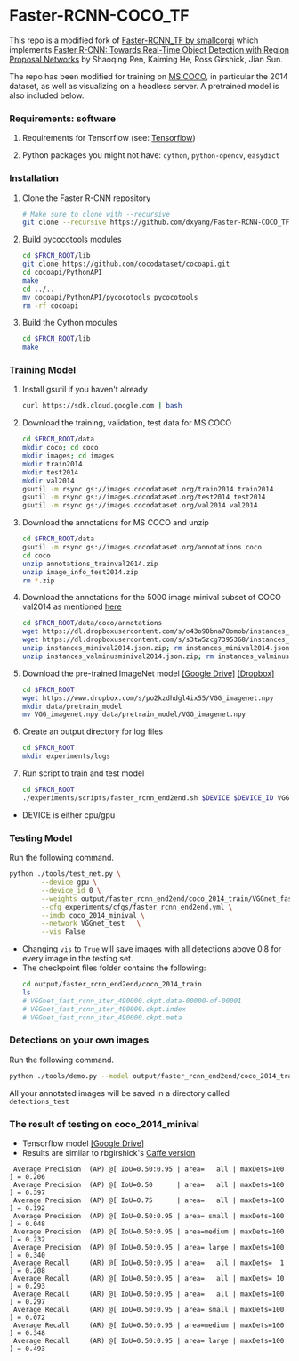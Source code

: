# Faster-RCNN-COCO_TF

This repo is a modified fork of [Faster-RCNN_TF by smallcorgi](https://github.com/smallcorgi/Faster-RCNN_TF) which implements [Faster R-CNN: Towards Real-Time Object Detection with Region Proposal Networks](http://arxiv.org/pdf/1506.01497v3.pdf) by Shaoqing Ren, Kaiming He, Ross Girshick, Jian Sun.

The repo has been modified for training on [MS COCO](http://cocodataset.org/#home), in particular the 2014 dataset, as well as visualizing on a headless server. A pretrained model is also included below. 

### Requirements: software

1. Requirements for Tensorflow (see: [Tensorflow](https://www.tensorflow.org/))

2. Python packages you might not have: `cython`, `python-opencv`, `easydict`

### Installation

1. Clone the Faster R-CNN repository
	```bash
	# Make sure to clone with --recursive
	git clone --recursive https://github.com/dxyang/Faster-RCNN-COCO_TF.git
	```

2. Build pycocotools modules
	```bash
	cd $FRCN_ROOT/lib
	git clone https://github.com/cocodataset/cocoapi.git
	cd cocoapi/PythonAPI
	make
	cd ../..
	mv cocoapi/PythonAPI/pycocotools pycocotools
	rm -rf cocoapi
	```

3. Build the Cython modules
	```bash
	cd $FRCN_ROOT/lib
	make
	```


### Training Model
1. Install gsutil if you haven't already
	```bash
	curl https://sdk.cloud.google.com | bash
	```

2. Download the training, validation, test data for MS COCO
	```bash
	cd $FRCN_ROOT/data
	mkdir coco; cd coco
	mkdir images; cd images
	mkdir train2014
	mkdir test2014
	mkdir val2014
	gsutil -m rsync gs://images.cocodataset.org/train2014 train2014
	gsutil -m rsync gs://images.cocodataset.org/test2014 test2014
	gsutil -m rsync gs://images.cocodataset.org/val2014 val2014
	```

3. Download the annotations for MS COCO and unzip
	```bash
	cd $FRCN_ROOT/data
	gsutil -m rsync gs://images.cocodataset.org/annotations coco
	cd coco
	unzip annotations_trainval2014.zip
	unzip image_info_test2014.zip
	rm *.zip
	```

4. Download the annotations for the 5000 image minival subset of COCO val2014 as mentioned [here](https://github.com/rbgirshick/py-faster-rcnn/tree/master/data)
	```bash
	cd $FRCN_ROOT/data/coco/annotations
	wget https://dl.dropboxusercontent.com/s/o43o90bna78omob/instances_minival2014.json.zip
	wget https://dl.dropboxusercontent.com/s/s3tw5zcg7395368/instances_valminusminival2014.json.zip
	unzip instances_minival2014.json.zip; rm instances_minival2014.json.zip
	unzip instances_valminusminival2014.json.zip; rm instances_valminusminival2014.json.zip
	```

5. Download the pre-trained ImageNet model [[Google Drive]](https://drive.google.com/open?id=0ByuDEGFYmWsbNVF5eExySUtMZmM) [[Dropbox]](https://www.dropbox.com/s/po2kzdhdgl4ix55/VGG_imagenet.npy?dl=0)
	```bash
	cd $FRCN_ROOT
	wget https://www.dropbox.com/s/po2kzdhdgl4ix55/VGG_imagenet.npy
	mkdir data/pretrain_model
	mv VGG_imagenet.npy data/pretrain_model/VGG_imagenet.npy
	```

6. Create an output directory for log files
	```bash
	cd $FRCN_ROOT
	mkdir experiments/logs
	```

7. Run script to train and test model
	```bash
	cd $FRCN_ROOT
	./experiments/scripts/faster_rcnn_end2end.sh $DEVICE $DEVICE_ID VGG16 coco
	```
  - DEVICE is either cpu/gpu

### Testing Model
Run the following command.

```bash
python ./tools/test_net.py \
		--device gpu \
		--device_id 0 \
		--weights output/faster_rcnn_end2end/coco_2014_train/VGGnet_fast_rcnn_iter_490000.ckpt \
		--cfg experiments/cfgs/faster_rcnn_end2end.yml \
		--imdb coco_2014_minival \
		--network VGGnet_test	\
		--vis False
```

- Changing ```vis``` to ```True``` will save images with all detections above 0.8 for every image in the testing set.
- The checkpoint files folder contains the following:
	```bash
	cd output/faster_rcnn_end2end/coco_2014_train
	ls
	# VGGnet_fast_rcnn_iter_490000.ckpt.data-00000-of-00001
	# VGGnet_fast_rcnn_iter_490000.ckpt.index
	# VGGnet_fast_rcnn_iter_490000.ckpt.meta
	```

### Detections on your own images
Run the following command.

```bash
python ./tools/demo.py --model output/faster_rcnn_end2end/coco_2014_train/VGGnet_fast_rcnn_iter_490000.ckpt --img-path path_to_img_folder
```

All your annotated images will be saved in a directory called ```detections_test```

### The result of testing on coco_2014_minival 
- Tensorflow model [[Google Drive]](https://drive.google.com/file/d/0Bw0qMqgwZcafZlRqRDYxSnBkNFE/view?usp=sharing)
- Results are similar to rbgirshick's [Caffe version](https://github.com/rbgirshick/py-faster-rcnn/blob/master/models/README.md#coco-faster-r-cnn-vgg-16-trained-using-end-to-end)
```
 Average Precision  (AP) @[ IoU=0.50:0.95 | area=   all | maxDets=100 ] = 0.206
 Average Precision  (AP) @[ IoU=0.50      | area=   all | maxDets=100 ] = 0.397
 Average Precision  (AP) @[ IoU=0.75      | area=   all | maxDets=100 ] = 0.192
 Average Precision  (AP) @[ IoU=0.50:0.95 | area= small | maxDets=100 ] = 0.048
 Average Precision  (AP) @[ IoU=0.50:0.95 | area=medium | maxDets=100 ] = 0.232
 Average Precision  (AP) @[ IoU=0.50:0.95 | area= large | maxDets=100 ] = 0.340
 Average Recall     (AR) @[ IoU=0.50:0.95 | area=   all | maxDets=  1 ] = 0.208
 Average Recall     (AR) @[ IoU=0.50:0.95 | area=   all | maxDets= 10 ] = 0.293
 Average Recall     (AR) @[ IoU=0.50:0.95 | area=   all | maxDets=100 ] = 0.297
 Average Recall     (AR) @[ IoU=0.50:0.95 | area= small | maxDets=100 ] = 0.072
 Average Recall     (AR) @[ IoU=0.50:0.95 | area=medium | maxDets=100 ] = 0.348
 Average Recall     (AR) @[ IoU=0.50:0.95 | area= large | maxDets=100 ] = 0.493
```
